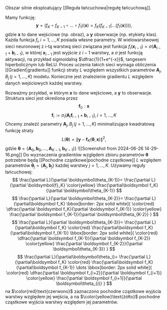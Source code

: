 Obszar silnie eksploatujący [[Reguła łańcuchowa|regułę łańcuchową]]. 

Mamy funkcję:
$$
\boldsymbol y = 
(f_K\circ f_{K-1}\circ\dots\circ f_1)(\boldsymbol x)=
f_K(f_{K-1}(\dots(f_1(\boldsymbol x)))),
$$
gdzie $\boldsymbol x$ to dane wejściowe (np. obraz), a $\boldsymbol y$ obserwacje (np. etykiety klas). Każda funkcja $f_i, i=1,\dots,K$ posiada własne parametry. W wielowarstwowej sieci neuronowej z $i$-tą warstwą sieci związana jest funkcja $f_i(\boldsymbol  x_{i-1})=\sigma(\boldsymbol A_{i-1}+\boldsymbol b_{i-1})$, w której $\boldsymbol x_{i-1}$ jest wyjście z $i-1$ warstwy, a $\sigma$ jest funkcją aktywacji, na przykład sigmoidalną $\dfrac{1}{1+e^{-x}}$, tangesem hiperbolicznym lub ReLU. 
Proces uczenia takich sieci wymaga obliczenia [[Gradient|gradientu]] funkcji straty $L$ względem wszystkich parametrów $\boldsymbol A_j, B_j\, (j=1,\dots,K)$ modelu. Konieczne jest znalezienie gradientu $L$ względem danych wejściowych każdej warstwy. 

Rozważmy przykład, w którym $\boldsymbol x$ to dane wejściowe, a $\boldsymbol y$ to obserwacje. Struktura sieci jest określona przez 
$$
\boldsymbol f_0:\boldsymbol x
$$
$$
\boldsymbol f_i:= \sigma_i(\boldsymbol A_i\boldsymbol f_{i-1}+\boldsymbol b_{i-1}), \, i=1,\dots,K
$$
Chcemy znaleźć parametry $\boldsymbol A_j, B_j\, (j=1,\dots,K)$ minimalizujące kwadratową funkcję straty 
$$
L(\boldsymbol\theta)=
\|\boldsymbol y-\boldsymbol f_K(\boldsymbol \theta, \boldsymbol x)\|^2,
$$
gdzie $\boldsymbol \theta=\{\boldsymbol A_0, \boldsymbol b_0, \dots,\boldsymbol A_{K-1}, \boldsymbol b_{K-1})\}$ 
![[Screenshot from 2024-06-26 14-29-16.png]]
Do wyznaczenia gradientów względem zbioru parametrów $\boldsymbol\theta$ potrzebne będą [[Pochodne cząstkowe|pochodne cząstkowe]] $L$ względem parametrów $\boldsymbol\theta_j =\{\boldsymbol A_j, \boldsymbol b_j\}$ każdej warstwy $j=1,\dots, K$. Używamy reguły łańcuchowej:
$$
\frac{\partial L}{\partial \boldsymbol\theta_{K-1}}=
\frac{\partial L}{\partial \boldsymbol{f}_K}
\color{yellow}
\frac{\partial\boldsymbol f_K}{\partial \boldsymbol\theta_{K-1}}
$$
$$
\frac{\partial L}{\partial \boldsymbol\theta_{K-2}}=
\frac{\partial L}{\partial\boldsymbol f_K}
\bbox[border: 2px solid white]{
	\color{red}
	\dfrac{\partial \boldsymbol f_K}{\partial \boldsymbol f_{K-1}}
	\color{yellow}
	\frac{\partial \boldsymbol f_{K-1}}{\partial \boldsymbol\theta_{K-2}}
}
$$
$$
\frac{\partial L}{\partial \boldsymbol\theta_{K-3}}=
\frac{\partial L}{\partial\boldsymbol f_K}
\color{red}
\frac{\partial\boldsymbol f_K}{\partial\boldsymbol f_{K-1}}
\bbox[border: 2px solid white]{
	\color{red}
	\dfrac{\partial \boldsymbol f_{K-1}}{\partial \boldsymbol f_{K-2}}
	\color{yellow}
	\frac{\partial \boldsymbol f_{K-2}}{\partial \boldsymbol\theta_{K-3}}
}
$$
$$
\frac{\partial L}{\partial\boldsymbol\theta_i}=
\frac{\partial L}{\partial\boldsymbol f_K}
\color{red}
\frac{\partial\boldsymbol f_K}{\partial\boldsymbol f_{K-1}}
\dots
\bbox[border: 2px solid white]{
	\color{red}
	\dfrac{\partial \boldsymbol f_{i+2}}{\partial \boldsymbol f_{i+1}}
	\color{yellow}
	\frac{\partial \boldsymbol f_{i+1}}{\partial \boldsymbol\theta_{i}}
}
$$
na $\color{red}\text{czerwono}$ zaznaczono pochodne cząstkowe wyjścia warstwy względem jej wejścia, a na $\color{yellow}\text{żółto}$ pochodne cząstkowe wyjścia warstwy względem jej parametrów.
